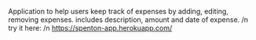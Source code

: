 Application to help users keep track of expenses by adding, editing, removing expenses. includes description, amount and date of expense. /n
try it here: /n
https://spenton-app.herokuapp.com/
